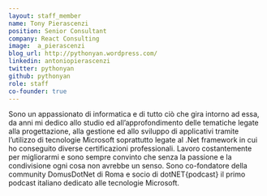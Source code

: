 ```yaml
---
layout: staff_member
name: Tony Pierascenzi
position: Senior Consultant
company: React Consulting
image:  a_pierascenzi
blog_url: http://pythonyan.wordpress.com/
linkedin: antoniopierascenzi
twitter: pythonyan
github: pythonyan
role: staff
co-founder: true
---
```


Sono un appassionato di informatica e di tutto ciò che gira intorno ad essa, da anni mi dedico allo studio ed all’approfondimento delle tematiche legate alla progettazione, alla gestione ed allo sviluppo di applicativi tramite l’utilizzo di tecnologie Microsoft soprattutto legate al .Net framework in cui ho conseguito diverse certificazioni professionali. Lavoro costantemente per migliorarmi e sono sempre convinto che senza la passione e la condivisione ogni cosa non avrebbe un senso.
Sono co-fondatore della community DomusDotNet di Roma e socio di dotNET{podcast} il primo podcast italiano dedicato alle tecnologie Microsoft.